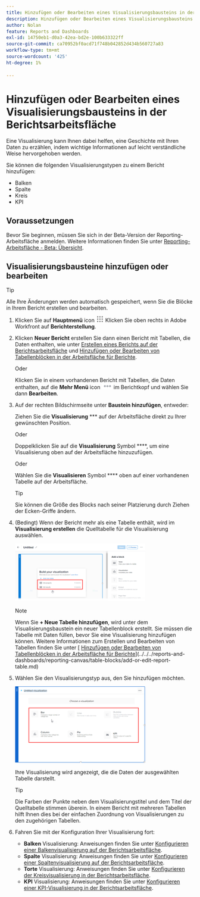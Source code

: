 ```yaml
---
title: Hinzufügen oder Bearbeiten eines Visualisierungsbausteins in der Berichtsarbeitsfläche
description: Hinzufügen oder Bearbeiten eines Visualisierungsbausteins in der Berichtsarbeitsfläche
author: Nolan
feature: Reports and Dashboards
exl-id: 14750eb1-d0a3-42ea-bd2e-100b633322ff
source-git-commit: ca70952bf0acd71f748b042852d434b560727a83
workflow-type: tm+mt
source-wordcount: '425'
ht-degree: 1%

---
```



# Hinzufügen oder Bearbeiten eines Visualisierungsbausteins in der Berichtsarbeitsfläche

Eine Visualisierung kann Ihnen dabei helfen, eine Geschichte mit Ihren Daten zu erzählen, indem wichtige Informationen auf leicht verständliche Weise hervorgehoben werden.

Sie können die folgenden Visualisierungstypen zu einem Bericht hinzufügen:

* Balken
* Spalte
* Kreis
* KPI

## Voraussetzungen

Bevor Sie beginnen, müssen Sie sich in der Beta-Version der Reporting-Arbeitsfläche anmelden. Weitere Informationen finden Sie unter [Reporting-Arbeitsfläche - Beta: Übersicht](/help/quicksilver/product-announcements/betas/canvas-dashboards-beta/reporting-canvas-beta-overview.md).

## Visualisierungsbausteine hinzufügen oder bearbeiten

>[!TIP]
>
>Alle Ihre Änderungen werden automatisch gespeichert, wenn Sie die Blöcke in Ihrem Bericht erstellen und bearbeiten.

1. Klicken Sie auf **Hauptmenü** icon ![](assets/main-menu-icon.png) Klicken Sie oben rechts in Adobe Workfront auf **Berichterstellung**.
1. Klicken **Neuer Bericht** erstellen Sie dann einen Bericht mit Tabellen, die Daten enthalten, wie unter [Erstellen eines Berichts auf der Berichtsarbeitsfläche](../../../reports-and-dashboards/reporting-canvas/manage-reports/build-report.md) und [Hinzufügen oder Bearbeiten von Tabellenblöcken in der Arbeitsfläche für Berichte](../../../reports-and-dashboards/reporting-canvas/table-blocks/add-or-edit-report-table.md).

   Oder

   Klicken Sie in einem vorhandenen Bericht mit Tabellen, die Daten enthalten, auf die **Mehr Menü** icon ![](assets/more-icon.png) im Berichtkopf und wählen Sie dann **Bearbeiten**.

1. Auf der rechten Bildschirmseite unter **Baustein hinzufügen**, entweder:

   Ziehen Sie die **Visualisierung** *** auf der Arbeitsfläche direkt zu Ihrer gewünschten Position.

   Oder

   Doppelklicken Sie auf die **Visualisierung** Symbol ****, um eine Visualisierung oben auf der Arbeitsfläche hinzuzufügen.

   Oder

   Wählen Sie die **Visualisieren** Symbol **** oben auf einer vorhandenen Tabelle auf der Arbeitsfläche.

   >[!TIP]
   >
   >Sie können die Größe des Blocks nach seiner Platzierung durch Ziehen der Ecken-Griffe ändern.

1. (Bedingt) Wenn der Bericht mehr als eine Tabelle enthält, wird im **Visualisierung erstellen** die Quelltabelle für die Visualisierung auswählen.

   ![](assets/select-table-on-vis-350x155.png)

   >[!NOTE]
   >
   >Wenn Sie **+ Neue Tabelle hinzufügen**, wird unter dem Visualisierungsbaustein ein neuer Tabellenblock erstellt. Sie müssen die Tabelle mit Daten füllen, bevor Sie eine Visualisierung hinzufügen können. Weitere Informationen zum Erstellen und Bearbeiten von Tabellen finden Sie unter [ [Hinzufügen oder Bearbeiten von Tabellenblöcken in der Arbeitsfläche für Berichte](../../../reports-and-dashboards/reporting-canvas/table-blocks/add-or-edit-report-table.md)](../../../reports-and-dashboards/reporting-canvas/table-blocks/add-or-edit-report-table.md)

1. Wählen Sie den Visualisierungstyp aus, den Sie hinzufügen möchten.

   ![](assets/select-vis-type-350x205.png)

   Ihre Visualisierung wird angezeigt, die die Daten der ausgewählten Tabelle darstellt.

   >[!TIP]
   >
   >Die Farben der Punkte neben dem Visualisierungstitel und dem Titel der Quelltabelle stimmen überein. In einem Bericht mit mehreren Tabellen hilft Ihnen dies bei der einfachen Zuordnung von Visualisierungen zu den zugehörigen Tabellen.

1. Fahren Sie mit der Konfiguration Ihrer Visualisierung fort:

   * **Balken** Visualisierung: Anweisungen finden Sie unter [Konfigurieren einer Balkenvisualisierung auf der Berichtsarbeitsfläche](../../../reports-and-dashboards/reporting-canvas/visualization-blocks/configure-bar-visualization.md#bar).
   * **Spalte** Visualisierung: Anweisungen finden Sie unter [Konfigurieren einer Spaltenvisualisierung auf der Berichtsarbeitsfläche](../../../reports-and-dashboards/reporting-canvas/visualization-blocks/configure-column-visualization.md).
   * **Torte** Visualisierung: Anweisungen finden Sie unter [Konfigurieren der Kreisvisualisierung in der Berichtsarbeitsfläche](../../../reports-and-dashboards/reporting-canvas/visualization-blocks/configure-pie-visualization.md).
   * **KPI** Visualisierung: Anweisungen finden Sie unter [Konfigurieren einer KPI-Visualisierung in der Berichtsarbeitsfläche](../../../reports-and-dashboards/reporting-canvas/visualization-blocks/configure-kpi-visualization.md).
